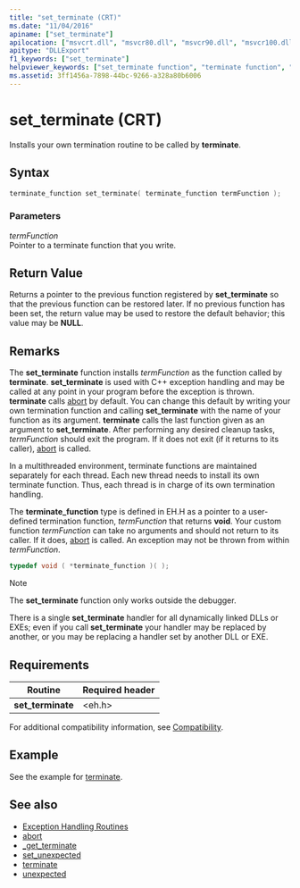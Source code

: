```yaml
---
title: "set_terminate (CRT)"
ms.date: "11/04/2016"
apiname: ["set_terminate"]
apilocation: ["msvcrt.dll", "msvcr80.dll", "msvcr90.dll", "msvcr100.dll", "msvcr100_clr0400.dll", "msvcr110.dll", "msvcr110_clr0400.dll", "msvcr120.dll", "msvcr120_clr0400.dll", "ucrtbase.dll", "api-ms-win-crt-runtime-l1-1-0.dll"]
apitype: "DLLExport"
f1_keywords: ["set_terminate"]
helpviewer_keywords: ["set_terminate function", "terminate function", "exception handling, termination"]
ms.assetid: 3ff1456a-7898-44bc-9266-a328a80b6006
---
```

# set_terminate (CRT)

Installs your own termination routine to be called by **terminate**.

## Syntax

```cpp
terminate_function set_terminate( terminate_function termFunction );
```

### Parameters

*termFunction*<br/>
Pointer to a terminate function that you write.

## Return Value

Returns a pointer to the previous function registered by **set_terminate** so that the previous function can be restored later. If no previous function has been set, the return value may be used to restore the default behavior; this value may be **NULL**.

## Remarks

The **set_terminate** function installs *termFunction* as the function called by **terminate**. **set_terminate** is used with C++ exception handling and may be called at any point in your program before the exception is thrown. **terminate** calls [abort](abort.md) by default. You can change this default by writing your own termination function and calling **set_terminate** with the name of your function as its argument. **terminate** calls the last function given as an argument to **set_terminate**. After performing any desired cleanup tasks, *termFunction* should exit the program. If it does not exit (if it returns to its caller), [abort](abort.md) is called.

In a multithreaded environment, terminate functions are maintained separately for each thread. Each new thread needs to install its own terminate function. Thus, each thread is in charge of its own termination handling.

The **terminate_function** type is defined in EH.H as a pointer to a user-defined termination function, *termFunction* that returns **void**. Your custom function *termFunction* can take no arguments and should not return to its caller. If it does, [abort](abort.md) is called. An exception may not be thrown from within *termFunction*.

```cpp
typedef void ( *terminate_function )( );
```

> [!NOTE]
> The **set_terminate** function only works outside the debugger.

There is a single **set_terminate** handler for all dynamically linked DLLs or EXEs; even if you call **set_terminate** your handler may be replaced by another, or you may be replacing a handler set by another DLL or EXE.

## Requirements

|Routine|Required header|
|-------------|---------------------|
|**set_terminate**|\<eh.h>|

For additional compatibility information, see [Compatibility](../../c-runtime-library/compatibility.md).

## Example

See the example for [terminate](terminate-crt.md).

## See also

- [Exception Handling Routines](../../c-runtime-library/exception-handling-routines.md)
- [abort](abort.md)
- [_get_terminate](get-terminate.md)
- [set_unexpected](set-unexpected-crt.md)
- [terminate](terminate-crt.md)
- [unexpected](unexpected-crt.md)
